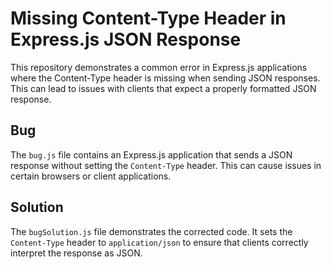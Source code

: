 # Missing Content-Type Header in Express.js JSON Response

This repository demonstrates a common error in Express.js applications where the Content-Type header is missing when sending JSON responses.  This can lead to issues with clients that expect a properly formatted JSON response.

## Bug
The `bug.js` file contains an Express.js application that sends a JSON response without setting the `Content-Type` header. This can cause issues in certain browsers or client applications. 

## Solution
The `bugSolution.js` file demonstrates the corrected code. It sets the `Content-Type` header to `application/json` to ensure that clients correctly interpret the response as JSON.